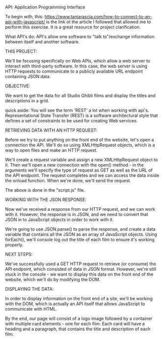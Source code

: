 <!--API NOTES-->

API: Application Programming Interface

To begin with, this: 
https://www.taniarascia.com/how-to-connect-to-an-api-with-javascript/
is the link ot the article I followed that allowed me to perform this exercise. It is a great resource for project clarification.

What API's do: API's allow one software to "talk to"/exchange information between itself and another software. 

THIS PROJECT:

We'll be focusing specifically on Web APIs, which allow a web server to interact with third-party software. In this case, the web server is using HTTP requests to communicate to a publicly available URL endpoint containing JSON data.

OBJECTIVE:

We want to get the data for all Studio Ghibli films and display the titles and descriptions in a grid.

quick aside:
You will see the term 'REST' a lot when working with api's.
Representational State Transfer (REST) is a software architectural style that defines a set of constraints to be used for creating Web services.

RETRIEVING DATA WITH AN HTTP REQUEST:

Before we try to put anything on the front end of the website, let's open a connection the API. We'll do so using XMLHttpRequest objects, which is a way to open files and make an HTTP request.

We'll create a request variable and assign a new XMLHttpRequest object to it. Then we'll open a new connection with the open() method - in the arguments we'll specify the type of request as GET as well as the URL of the API endpoint. The request completes and we can access the data inside the onload function. When we're done, we'll send the request.

The above is done in the "script.js" file.

WORKING WITH THE JSON RESPONSE:

Now we've received a response from our HTTP request, and we can work with it. However, the response is in JSON, and we need to convert that JSON in to JavaScript objects in order to work with it.

We're going to use JSON.parse() to parse the response, and create a data variable that contains all the JSON as an array of JavaScript objects. Using forEach(), we'll console log out the title of each film to ensure it's working properly.


NEXT STEPS: 

We've successfully used a GET HTTP request to retrieve (or consume) the API endpoint, which consisted of data in JSON format. However, we're still stuck in the console - we want to display this data on the front end of the website, which we'll do by modifying the DOM.

DISPLAYING THE DATA:

In order to display information on the front end of a site, we'll be working with the DOM, which is actually an API itself that allows JavaScript to communicate with HTML.

By the end, our page will consist of a logo image followed by a container with multiple card elements - one for each film. Each card will have a heading and a paragraph, that contains the title and description of each film.

